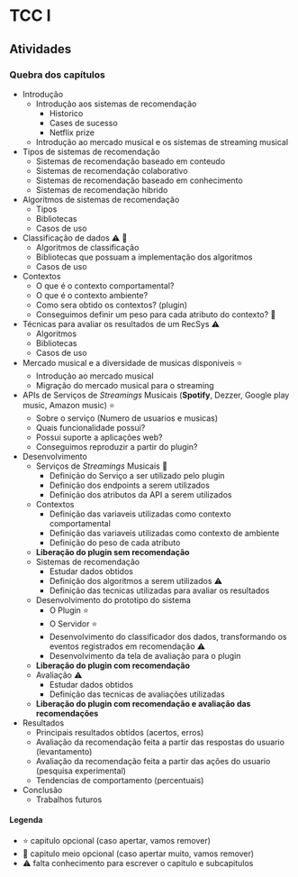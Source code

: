 # TCC I

## Atividades

### Quebra dos capítulos

- Introdução
  - Introdução aos sistemas de recomendação
    - Historico
    - Cases de sucesso
    - Netflix prize
  - Introdução ao mercado musical e os sistemas de streaming musical
- Tipos de sistemas de recomendação
  - Sistemas de recomendação baseado em conteudo
  - Sistemas de recomendação colaborativo
  - Sistemas de recomendação baseado em conhecimento
  - Sistemas de recomendação hibrido
- Algoritmos de sistemas de recomendação
  - Tipos
  - Bibliotecas
  - Casos de uso
- Classificação de dados :warning: :star2:
  - Algoritmos de classificação
  - Bibliotecas que possuam a implementação dos algoritmos
  - Casos de uso
- Contextos
  - O que é o contexto comportamental?
  - O que é o contexto ambiente?
  - Como sera obtido os contextos? (plugin)
  - Conseguimos definir um peso para cada atributo do contexto? :star2:
- Técnicas para avaliar os  resultados de um RecSys :warning:
  - Algoritmos
  - Bibliotecas
  - Casos de uso
- Mercado musical e a diversidade de musicas disponiveis :star:
  - Introdução ao mercado musical
  - Migração do mercado musical para o streaming
- APIs de Serviços de *Streamings* Musicais (**Spotify**, Dezzer, Google play music, Amazon music) :star:
  - Sobre o serviço (Numero de usuarios e musicas)
  - Quais funcionalidade possui?
  - Possui suporte a aplicações web?
  - Conseguimos reproduzir a partir do plugin?
- Desenvolvimento
  - Serviços de *Streamings* Musicais :star2:
    - Definição do Serviço a ser utilizado pelo plugin
    - Definição dos endpoints a serem utilizados
    - Definição dos atributos da API a serem utilizados
  - Contextos
    - Definição das variaveis utilizadas como contexto comportamental
    - Definição das variaveis utilizadas como contexto de ambiente
    - Definição do peso de cada atributo
  - **Liberação do plugin sem recomendação**
  - Sistemas de recomendação
    - Estudar dados obtidos
    - Definição dos algoritmos a serem utilizados :warning:
    - Definição das tecnicas utilizadas para avaliar os resultados
  - Desenvolvimento do prototipo do sistema
    - O Plugin :star:
    - O Servidor :star:
    - Desenvolvimento do classificador dos dados, transformando os eventos registrados em recomendação :warning:
    - Desenvolvimento da tela de avaliação para o plugin
  - **Liberação do plugin com recomendação**
  - Avaliação :warning:
    - Estudar dados obtidos
    - Definição das tecnicas de avaliações utilizadas
  - **Liberação do plugin com recomendação e avaliação das recomendações**
- Resultados
  - Principais resultados obtidos (acertos, erros)
  - Avaliação da recomendação feita a partir das respostas do usuario (levantamento)
  - Avaliação da recomendação feita a partir das ações do usuario (pesquisa experimental)
  - Tendencias de comportamento (percentuais)
- Conclusão
  - Trabalhos futuros

#### Legenda

- :star: capitulo opcional (caso apertar, vamos remover)
- :star2: capitulo meio opcional (caso apertar muito, vamos remover)
- :warning: falta conhecimento para escrever o capitulo e subcapitulos